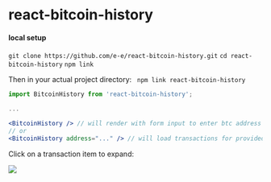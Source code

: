 # react-bitcoin-history

#### local setup
```git clone https://github.com/e-e/react-bitcoin-history.git```
```cd react-bitcoin-history```
```npm link```

Then in your actual project directory:
``` npm link react-bitcoin-history```


```jsx
import BitcoinHistory from 'react-bitcoin-history';

...

<BitcoinHistory /> // will render with form input to enter btc address
// or
<BitcoinHistory address="..." /> // will load transactions for provided address when component loads
```

Click on a transaction item to expand:


![](https://i.imgur.com/X2OREFn.png)
